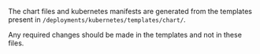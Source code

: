 
The chart files and kubernetes manifests are generated from the templates present in `/deployments/kubernetes/templates/chart/`. 

Any required changes should be made in the templates and not in these files. 
